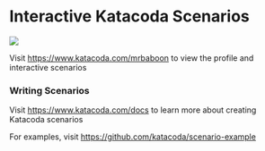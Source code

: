 # Interactive Katacoda Scenarios

[![](http://shields.katacoda.com/katacoda/mrbaboon/count.svg)](https://www.katacoda.com/mrbaboon "Get your profile on Katacoda.com")

Visit https://www.katacoda.com/mrbaboon to view the profile and interactive scenarios

### Writing Scenarios
Visit https://www.katacoda.com/docs to learn more about creating Katacoda scenarios

For examples, visit https://github.com/katacoda/scenario-example
